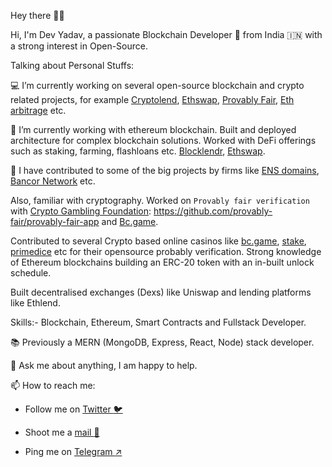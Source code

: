 Hey there 👋😎

Hi, I'm Dev Yadav, a passionate Blockchain Developer 🚀 from India 🇮🇳 with a strong interest in Open-Source.

Talking about Personal Stuffs:

💻 I’m currently working on several open-source blockchain and crypto related projects, for example [Cryptolend](https://github.com/crypto-lend), [Ethswap](
https://github.com/Devilla/EthSwap), [Provably Fair](https://github.com/provably-fair/provably-fair-app), [Eth arbitrage](https://github.com/Devilla/eth-arbitrage) etc.

🌱 I’m currently working with ethereum blockchain. Built and deployed architecture for complex blockchain solutions.
Worked with DeFi offerings such as staking, farming, flashloans etc. [Blocklendr](https://github.com/BlocklendrApp/blocklendr.ui), [Ethswap](https://github.com/Devilla/EthSwap).

🥇 I have contributed to some of the big projects by firms like [ENS domains](https://github.com/ensdomains/address-encoder/graphs/contributors), 
[Bancor Network](https://github.com/bancorprotocol/sdk/graphs/contributors) etc.

Also, familiar with cryptography. Worked on ```Provably fair verification``` with [Crypto Gambling Foundation](https://cryptogambling.org/): https://github.com/provably-fair/provably-fair-app and [Bc.game](https://github.com/ProvablyFairBets/bcgame).

Contributed to several Crypto based online casinos like [bc.game](https://bc.game/home), [stake](https://stake.com), [primedice](https://primedice.com) etc for their opensource probably verification. Strong knowledge of Ethereum blockchains building an ERC-20 token with an in-built unlock schedule. 

Built decentralised exchanges (Dexs) like Uniswap and lending platforms like Ethlend.

Skills:- Blockchain, Ethereum, Smart Contracts and Fullstack Developer.


📚 Previously a MERN (MongoDB, Express, React, Node) stack developer.

💬 Ask me about anything, I am happy to help.

📫 How to reach me: 

- Follow me on  [Twitter :bird:](https://twitter.com/Dev_Messilla)

- Shoot me a [mail :love_letter:](dev.koold@gmail.com)

- Ping me on [Telegram :arrow_upper_right:](https://t.me/Devilla7)
